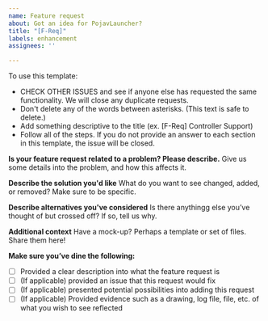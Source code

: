 ```yaml
---
name: Feature request
about: Got an idea for PojavLauncher?
title: "[F-Req]"
labels: enhancement
assignees: ''

---
```


To use this template:
* CHECK OTHER ISSUES and see if anyone else has requested the same functionality. We will close any duplicate requests.
* Don't delete any of the words between asterisks. (This text is safe to delete.)
* Add something descriptive to the title (ex. [F-Req] Controller Support)
* Follow all of the steps. If you do not provide an answer to each section in this template, the issue will be closed.

**Is your feature request related to a problem? Please describe.**
Give us some details into the problem, and how this affects it.

**Describe the solution you'd like**
What do you want to see changed, added, or removed? Make sure to be specific.

**Describe alternatives you've considered**
Is there anythingg else you’ve thought of but crossed off? If so, tell us why.

**Additional context**
Have a mock-up? Perhaps a template or set of files. Share them here!

**Make sure you’ve dine the following:**
- [ ] Provided a clear description into what the feature request is
- [ ] (If applicable) provided an issue that this request would fix
- [ ] (If applicable) presented potential possibilities into adding this request
- [ ] (If applicable) Provided evidence such as a drawing, log file, file, etc. of what you wish to see reflected
